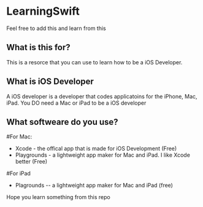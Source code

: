 # LearningSwift
Feel free to add this and learn from this

## What is this for?
This is a resorce that you can use to learn how to be a iOS Developer. 

## What is iOS Developer
A iOS developer is a developer that codes applicatoins for the iPhone, Mac, iPad. 
You DO need a Mac or iPad to be a iOS developer

## What softweare do you use?
#For Mac:
* Xcode - the offical app that is made for iOS Development (Free)
* Playgrounds - a lightweight app maker for Mac and iPad. I like Xcode better (Free)
 
#For iPad
* Plagrounds -- a lightweight app maker for Mac and iPad (free)

Hope you learn something from this repo
